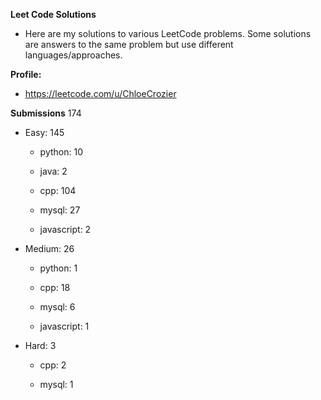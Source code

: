 **Leet Code Solutions**

- Here are my solutions to various LeetCode problems. Some solutions are answers to the same problem but use different languages/approaches.

**Profile:**

- https://leetcode.com/u/ChloeCrozier


**Submissions** 174
- Easy: 145

  -  python: 10

  -  java: 2

  -  cpp: 104

  -  mysql: 27

  -  javascript: 2


- Medium: 26

  -  python: 1

  -  cpp: 18

  -  mysql: 6

  -  javascript: 1


- Hard: 3

  -  cpp: 2

  -  mysql: 1